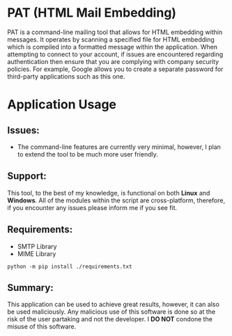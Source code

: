 # PAT (HTML Mail Embedding)
PAT is a command-line mailing tool that allows for HTML embedding within messages. It operates by scanning a specified file for HTML embedding which is compiled into a formatted message within the application. When attempting to connect to your account, if issues are encountered regarding authentication then ensure that you are complying with company security policies. For example, Google allows you to create a separate password for third-party applications such as this one.
# Application Usage
## Issues:
- The command-line features are currently very minimal, however, I plan to extend the tool to be much more user friendly.
## Support:
This tool, to the best of my knowledge, is functional on both **Linux** and **Windows**. All of the modules within the script are cross-platform, therefore, if you encounter any issues please inform me if you see fit.
## Requirements:
- SMTP Library
- MIME Library
```
python -m pip install ./requirements.txt
```
## Summary:
This application can be used to achieve great results, however, it can also be used maliciously. Any malicious use of this software is done so at the risk of the user partaking and not the developer. I **DO NOT** condone the misuse of this software.